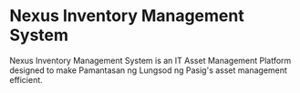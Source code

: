 # Nexus Inventory Management System
Nexus Inventory Management System is an IT Asset Management Platform designed to make Pamantasan ng Lungsod ng Pasig's asset management efficient.
